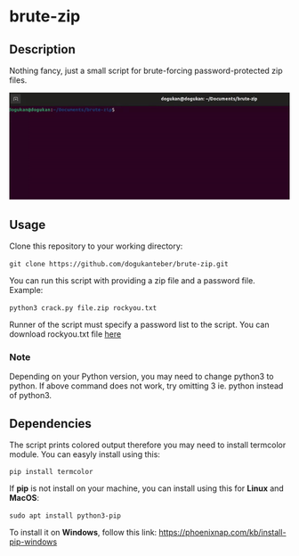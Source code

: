# brute-zip

## Description


Nothing fancy, just a small script for brute-forcing password-protected zip files.


![An example of how the script looks like when it is running](cracker.gif)


## Usage

Clone this repository to your working directory:

```git clone https://github.com/dogukanteber/brute-zip.git```

You can run this script with providing a zip file and a password file. Example:

```python3 crack.py file.zip rockyou.txt```

Runner of the script must specify a password list to the script. You can download rockyou.txt file [here](https://github.com/brannondorsey/naive-hashcat/releases/download/data/rockyou.txt)

### Note

Depending on your Python version, you may need to change python3 to python. If above command does not work, try omitting 3 ie. python instead of python3.

## Dependencies

The script prints colored output therefore you may need to install termcolor module. You can easyly install using this:

```
pip install termcolor
```

If <b>pip</b> is not install on your machine, you can install using this for <b>Linux</b> and <b>MacOS</b>:

```sudo apt install python3-pip```

To install it on <b>Windows</b>, follow this link: https://phoenixnap.com/kb/install-pip-windows
